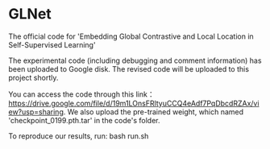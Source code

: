 # GLNet
The official code for 'Embedding Global Contrastive and Local Location in Self-Supervised Learning'

The experimental code (including debugging and comment information) has been uploaded to Google disk. The revised code will be uploaded to this project shortly.

You can access the code through this link：https://drive.google.com/file/d/19m1LOnsFRltyuCCQ4eAdf7PqDbcdRZAx/view?usp=sharing. We also upload the pre-trained weight, which named 'checkpoint_0199.pth.tar' in the code's folder. 

To reproduce our results, run: bash run.sh
